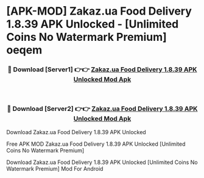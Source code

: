 # [APK-MOD] Zakaz.ua  Food Delivery 1.8.39 APK Unlocked - [Unlimited Coins No Watermark Premium] oeqem



<div align="center">
<h3>🔴 Download [Server1] 👉👉 <a href="https://momento.my/?title=Zakaz.ua__Food_Delivery_1.8.39_APK_Unlocked">Zakaz.ua  Food Delivery 1.8.39 APK Unlocked Mod Apk</a></h3><br>

<h3>🔴 Download [Server2] 👉👉 <a href="https://momento.my/?title=Zakaz.ua__Food_Delivery_1.8.39_APK_Unlocked">Zakaz.ua  Food Delivery 1.8.39 APK Unlocked Mod Apk</a></h3>
</div>



Download Zakaz.ua  Food Delivery 1.8.39 APK Unlocked 

Free APK MOD Zakaz.ua  Food Delivery 1.8.39 APK Unlocked [Unlimited Coins No Watermark Premium]

Download Zakaz.ua  Food Delivery 1.8.39 APK Unlocked [Unlimited Coins No Watermark Premium] Mod For Android
